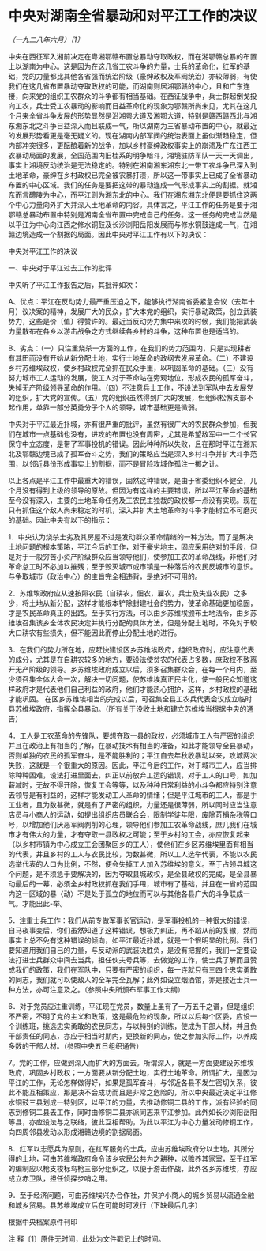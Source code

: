 # 中央对湖南全省暴动和对平江工作的决议

*（一九二八年六月）〔1〕*

中央在西征军入湘前决定在粤湘鄂赣布置总暴动夺取政权，而在湘鄂赣总暴的布置上以湖南为中心。这是因为在这几省工农斗争的力量，士兵的革命化，红军的基础，党的力量都比其他各省强而统治阶级（豪绅政权及军阀统治）亦较薄弱，有使我们在这几省布置暴动夺取政权的可能，而湖南则居湘鄂赣的中心，且和广东连接，向来党的组织工农群众的斗争都有相当基础。在西征战争中，兵士群起倒戈投向工农，兵士受工农暴动的影响而日益革命化的现象为鄂赣所尚未见，尤其在这几个月来全省斗争发展的形势显然是沿湘粤大道及湘鄂大道，特别是赣西赣西北与湘东湘东北之斗争日益深入而且联成一气，所以湖南为三省暴动布置的中心，就最近的发展形势看更是毫无疑义的。现在湖南内部军阀的统治表面上虽似渐趋稳定，但内部冲突很多，更酝酿着新的战争，加以乡村豪绅政权事实上的崩溃及广东江西工农暴动局面的发展，全国范围内旧桂系的明争暗斗，湘境驻防军队一天一天调出，事实上湘境反动统治是无法稳定的。特别在湘南湘东湘东北一带工农斗争已深入到土地革命，豪绅在乡村政权已完全被农暴打溃，所以这一带事实上已成了全省暴动布置的中心区域。我们的任务是要把这带的暴动连成一气形成事实上的割据。就湘东而言醴陵为中心，而平江则为湘东北的中心。我们在湘东湘东北便是要抓住这两个中心力量向外扩大并深入土地革命的内容。具体言之，平江工作的任务是要于湘鄂赣总暴动布置中特别是湖南全省布置中完成自己的任务。这一任务的完成当然是以平江为中心向江西之修水铜鼓及长沙浏阳岳阳发展而与修水铜鼓连成一气，在湘赣边境造成一个割据的局面。因此中央对平江工作有以下的决议：

中央对平江工作的决议

一、中央对于平江过去工作的批评

中央听了平江工作报告之后，其批评如次：

A、优点：平江在反动势力最严重压迫之下，能够执行湖南省委紧急会议（去年十月）议决案的精神，发展广大的民众，扩大本党的组织，实行暴动政策，创立武装势力，这些是价〔值〕得赞许的。最近当反动势力集中来攻的时候，我们能把武装力量散布在各乡以游击战争之方式继续各乡村的斗争，这种布置也是适当的。

B、劣点：（一）只注重烧杀一方面的工作，在我们的势力范围内，只是实现耕者有其田而没有开始从新分配土地，实行土地革命的政纲去发展革命。（二）不建设乡村苏维埃政权，使乡村政权完全抓在民众手里，以巩固革命的基础。（三）没有努力城市工人运动的发展，使工人对于革命站在旁观地位，形成农民的孤军奋斗，失掉无产阶级领导革命的作用。（四）不注意兵士工作，不设法到军队中去发展党的组织，扩大党的宣传。（五）党的组织虽然得到广大的发展，但组织松懈支部不起作用，单靠一部分英勇分子个人的领导，城市基础更是微弱。

中央对于平江最近扑城，亦有很严重的批评，虽然有很广大的农民群众参加，但我们在城市一点基础也没有，进攻的布置也没有周密，尤其是希望敌军中一二个长官保守中立态度，是带了军事投机的错误。因此种种所以失败，且在那时平江在湘东北及鄂赣边境已成了孤军奋斗之势，我们的策略应当是深入乡村斗争并扩大斗争范围，以邻近县份形成事实上的割据，而不是冒险攻城作孤注一掷之计。

以上各点是平江工作中最重大的错误，固然这种错误，是由于省委组织不健全，几个月没有得到上级的领导的原故。但因为有这样的主要错误，所以平江革命的基础至今没有深入，主要的土地革命任务及工农民主独裁的政权都一点没有实现。现在只有抓住这个敌人尚未稳定的时机，深入并扩大土地革命的斗争才能树立不可磨灭的基础。因此中央有以下的指示：

1．中央认为烧杀土劣及其房屋不过是发动群众革命情绪的一种方法，而了是解决土地问题的根本策略，平江今后的工作，对于豪劣地主，固应采用绝对的手段，但是对于一般穷苦小资产阶级群众应当领导他们，使参加工农的革命战线，非他们对革命怠工时不必加以摧残；至于毁灭城市或市镇是一种落后的农民反城市的意识。与争取城市（政治中心）的主旨完全相违背，是绝对不可用的。

2．苏维埃政府应从速按照农民（自耕农，佃农，雇农，兵士及失业农民）之多少，将土地从新分配，这样才能根本铲除封建社会的势力，使革命基础更加稳固，才是农民革命真正的出路。至于实行方法，可以由乡苏维埃颁布土地法令，由乡苏维埃召集该乡全体农民决定并执行分配的具体方法，但是分配土地时，不免对于较大口耕农有些损失，但不能因此而停止分配土地的进行。

3．在我们的势力所在地，应赶快建设区乡苏维埃政府，组织政府时，应注意代表的成分，尤其是在自耕农较多的地方，要设法使贫农的代表占多数，庶政权不致离开无产阶级的领导。乡苏维埃政府成立以后，须多召集群众会，在每一个月内，至少须召集全体大会一次，解决一切问题，使苏维埃真正民主化，使一般民众知道这样政府才是代表他们自己利益的政府，他们才能热心拥护，这样，乡村政权的基础才能巩固。 在区乡苏维埃相当的完成以后，可召集全县工农兵代表会议成立临时县苏维埃政府，指挥全县暴动。（所有关于没收土地和建立苏维埃当根据中央的通告）

4．工人是工农革命的先锋队，要想夺取一县的政权，必须城市工人有严密的组织并且在政治上有相当的了解，在暴动技术有相当的准备，如此才能领导全县暴动，否则单独的农民的孤军奋斗，是不能胜利的；平江自去年秋收暴动以来，攻城两次失败，这就是一个很重大的原因。因此，平江今后的工作，对于城市工人，应当排除种种困难，设法打进里面去，纠正以前放弃工运的错误，对于工人的口号，如加薪减时，无故不得开除，恢复工会等等，以及种种日常利益的小斗争都应特别注意去领导是有利益的，这样才能发动工人革命的情绪；但是平江城市的工人，都是手工业者，且为数甚微，就是有了严密的组织，力量还是很薄弱，所以同时应当注意店员与小商人的运动，如提出组织店员联合会，限制学徒年限，废除苛捐杂税等口号，以增加他们厌恶军阀剥削的心理，领导他们参加工农革命战线，庶几我们在城市才有伟大的力量，才有夺取一县政权之可能；至于乡村的工会，亦应恢复起来（以乡村市镇为中心成立工会团聚回乡的工人），使他们在乡区苏维埃里面有相当的代表，井且乡村的工人与农民比较，为数甚微，所以工人选举代表，不能以农民选举代表的人口为比例，不然，便会失掉工人加入苏维埃的意义。至于占领县城这个问题，是不须急于要解决的，因为夺取县城政权，是全县政权的完成，是全县暴动最后的一幕，必须全乡村政权抓在我们手甩，城市有了基础，并且在一省的范围内这一区域的暴〈动〉不是处于孤立的地位而可以与其他各县广大的斗争联成一气。才能出此-举。

5．注重士兵工作：我们从前专做军事长官运动，是军事投机的一种很大的错误，自马夜事变后，你们虽然知道了这种错误，想极力纠正，再不蹈从前的复辙，然而事实上总不免有这种错误的倾向，如平江最近扑城，就是一个很明显的比例。我们要知道用我们自己的力量，与反动派的武装决胜负，是没有把握的，我们一定要设法打进士兵群众中间去当兵，担任伙夫号兵等，去做党的工作，使士兵了解而且赞成我们的政策，我们在军队中，只要有严密的组织，每一连就只有三四个忠实勇敢的同志，我们就可以使敌人的全军完全瓦解；此外如设立烟酒馆，亦是接近士兵一种方法，亦可注意及之。（参照中央所颁布军事工作大纲）

6．对于党员应注重训练，平江现在党员，数量上虽有了一万五千之谱，但是组织不严密，不明了党的主义和政策，这是最危险的现象，所以以后每个区委，应设一个训练班，挑选忠实勇敢的农民同志，与以特别的训练，使成为干部人材，并且负干部责任的同志，亦应于相当时期内，更换新的同志，使之参加实际工作，以养成多数的干部人材。（参照中央五日组织通告）

7。党的工作，应做到深入而扩大的方面去。所谓深入，就是一方面要建设苏维埃政府，巩固乡村政权；一方面要从新分配土地，实行土地革命。所谓扩大，是因为平江的工作，无论怎样做得好，如果是孤军奋斗，与邻近各县不发生密切关系，彼此不能互相策应，那是决不会成功而且是非常之危险的，所以中央最近决定平江修水铜鼓三县划成一特别区，以平江的力量，去推动修铜二县的工作，派有经验的同志到修铜二县去工作，同时由修铜二县亦派同志来平江参加。此外如长沙浏阳岳阳等县，亦应设法与之联络，彼此互相帮助，为此以平江为中心力量发动修铜工作，向四周邻县发动以形成湘赣边境的割据局面。

8．红军以志愿兵为原则，在红军服务的士兵，应由苏维埃政府分以土地，其所分得的土地，可由苏维埃政府命令该乡农民公共为之耕种，以赡养其家室，至于红军的编制应以枪支梭标鸟枪三部分组织之，以便于游击作战，此外各乡苏维埃，亦应成立赤卫队，担任侦探步哨之用。

9．至于经济问题，可由苏维埃兴办合作社，并保护小商人的城乡贸易以流通金融和城乡贸易。县苏维埃成立后在可能时可发行（下缺最后几字）

根据中央档案原件刊印

注 释〔1〕原件无时间，此处为文件戳记上的时间。